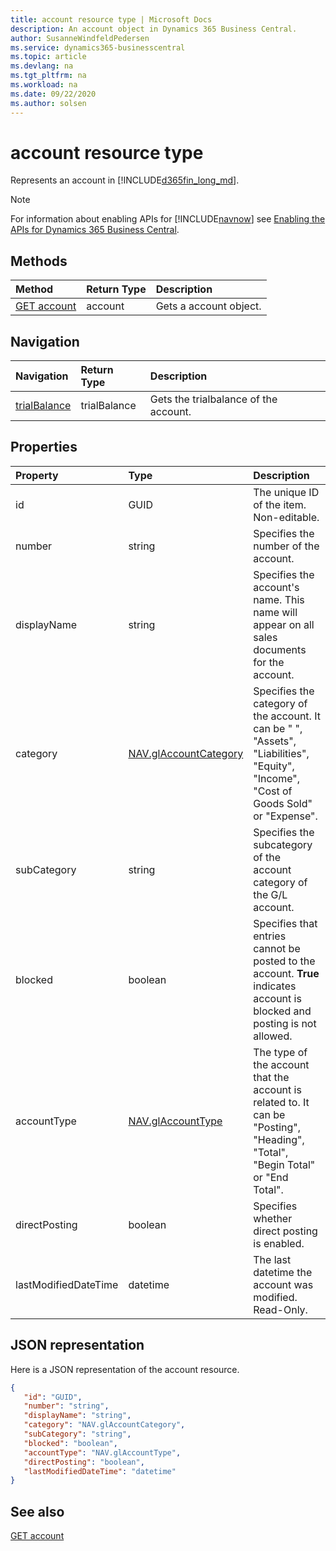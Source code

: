 ```yaml
---
title: account resource type | Microsoft Docs
description: An account object in Dynamics 365 Business Central.
author: SusanneWindfeldPedersen
ms.service: dynamics365-businesscentral
ms.topic: article
ms.devlang: na
ms.tgt_pltfrm: na
ms.workload: na
ms.date: 09/22/2020
ms.author: solsen
---
```


# account resource type
Represents an account in [!INCLUDE[d365fin_long_md](../../includes/d365fin_long_md.md)].

> [!NOTE]  
> For information about enabling APIs for [!INCLUDE[navnow](../../includes/navnow_md.md)] see [Enabling the APIs for Dynamics 365 Business Central](../enabling-apis-for-dynamics-nav.md).

## Methods
| Method | Return Type|Description |
|:--------------------|:-----------|:-------------------------|
|[GET account](../api/dynamics_account_Get.md)|account|Gets a account object.|




## Navigation

| Navigation |Return Type| Description |    
|:----------|:----------|:-----------------|
|[trialBalance](../resources/dynamics_trialbalance.md)|trialBalance |Gets the trialbalance of the account.|


## Properties

| Property           | Type   |Description     |
|:-------------------|:-------|:---------------|
|id|GUID|The unique ID of the item. Non-editable.|
|number|string|Specifies the number of the account.|
|displayName|string|Specifies the account's name. This name will appear on all sales documents for the account.|
|category|[NAV.glAccountCategory](../resources/dynamics_complextypes.md)|Specifies the category of the account. It can be " ", "Assets", "Liabilities", "Equity", "Income", "Cost of Goods Sold" or "Expense".|
|subCategory|string|Specifies the subcategory of the account category of the G/L account.|
|blocked|boolean|Specifies that entries cannot be posted to the account. **True** indicates account is blocked and posting is not allowed.|
|accountType|[NAV.glAccountType](../resources/dynamics_complextypes.md)|The type of the account that the account is related to. It can be "Posting", "Heading", "Total", "Begin Total" or "End Total".|
|directPosting|boolean|Specifies whether direct posting is enabled.|
|lastModifiedDateTime|datetime|The last datetime the account was modified. Read-Only.|


## JSON representation

Here is a JSON representation of the account resource.


```json
{
   "id": "GUID",
   "number": "string",
   "displayName": "string",
   "category": "NAV.glAccountCategory",
   "subCategory": "string",
   "blocked": "boolean",
   "accountType": "NAV.glAccountType",
   "directPosting": "boolean",
   "lastModifiedDateTime": "datetime"
}
```
## See also

[GET account](../api/dynamics_account_Get.md)

